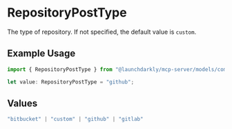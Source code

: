 # RepositoryPostType

The type of repository. If not specified, the default value is <code>custom</code>.

## Example Usage

```typescript
import { RepositoryPostType } from "@launchdarkly/mcp-server/models/components";

let value: RepositoryPostType = "github";
```

## Values

```typescript
"bitbucket" | "custom" | "github" | "gitlab"
```